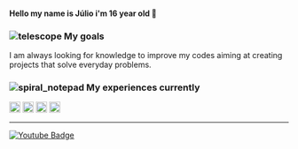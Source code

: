 #### Hello my name is Júlio i'm 16 year old 👋

### ![telescope](https://github.githubassets.com/images/icons/emoji/unicode/1f52d.png) My goals

I am always looking for knowledge to improve my codes aiming at creating projects that solve everyday problems.

### ![spiral_notepad](https://github.githubassets.com/images/icons/emoji/unicode/1f5d2.png) My experiences currently
<p align="left">
<img src="https://devicons.github.io/devicon/devicon.git/icons/html5/html5-original-wordmark.svg" alt="html5"  width="20" height="20"/>
<img src="https://devicons.github.io/devicon/devicon.git/icons/css3/css3-original-wordmark.svg" alt="css3"  width="20" height="20"/>
<img src="https://devicons.github.io/devicon/devicon.git/icons/javascript/javascript-original.svg" alt="javascript" width="20" height="20"/>
<img src="https://devicons.github.io/devicon/devicon.git/icons/nodejs/nodejs-original.svg" alt="nodejs" width="20" height="20"/></p><p align="center"> 
</p> 

____
[
![Youtube Badge](https://img.shields.io/badge/-Youtube-FF0000?style=flat-square&labelColor=FF0000&logo=youtube&logoColor=white&link=&link=https/youtube.com)
](https//www.youtube)
